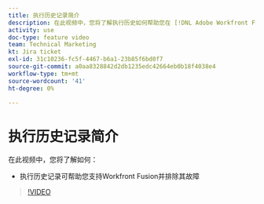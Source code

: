```yaml
---
title: 执行历史记录简介
description: 在此视频中，您将了解执行历史如何帮助您在 [!DNL Adobe Workfront Fusion].
activity: use
doc-type: feature video
team: Technical Marketing
kt: Jira ticket
exl-id: 31c10236-fc5f-4467-b6a1-23b85f6bd0f7
source-git-commit: a0aa8328842d2db1235edc42664eb0b18f4038e4
workflow-type: tm+mt
source-wordcount: '41'
ht-degree: 0%

---
```


# 执行历史记录简介

在此视频中，您将了解如何：

* 执行历史记录可帮助您支持Workfront Fusion并排除其故障

>[!VIDEO](https://video.tv.adobe.com/v/335282/?quality=12)
